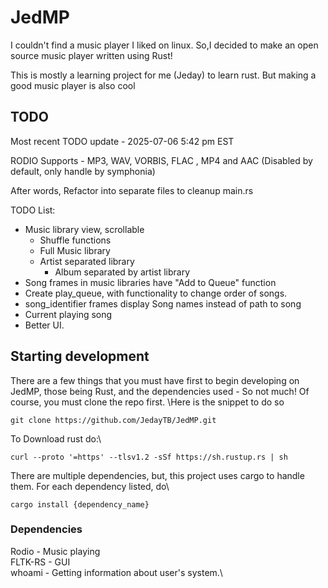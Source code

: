 ﻿# JedMP
I couldn't find a music player I liked on linux. So,I decided to make an open source music player written using Rust!

This is mostly a learning project for me (Jeday) to learn rust. But making a good music player is also cool

## TODO
Most recent TODO update - 2025-07-06 5:42 pm EST

RODIO Supports - MP3, WAV, VORBIS, FLAC , MP4 and AAC (Disabled by default, only handle by symphonia)

After words, Refactor into separate files to cleanup main.rs

TODO List:

- Music library view, scrollable 
  - Shuffle functions
  - Full Music library 
  - Artist separated library
    - Album separated by artist library
- Song frames in music libraries have "Add to Queue" function
- Create play_queue, with functionality to change order of songs.
- song_identifier frames display Song names instead of path to song
- Current playing song 
- Better UI.

## Starting development

There are a few things that you must have first to begin developing on JedMP, those being Rust, and the dependencies used - So not much! Of course, you must clone the repo first. \Here is the snippet to do so


```
git clone https://github.com/JedayTB/JedMP.git
```



To Download rust do:\
```
curl --proto '=https' --tlsv1.2 -sSf https://sh.rustup.rs | sh
```

There are multiple dependencies, but, this project uses cargo to handle them. For each dependency listed, do\


```
cargo install {dependency_name}
```
### Dependencies 

Rodio - Music playing\
FLTK-RS - GUI\
whoami - Getting information about user's system.\
